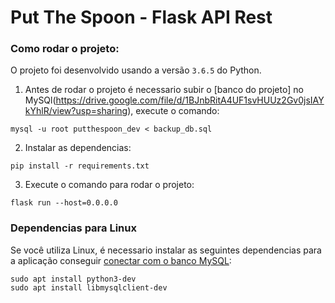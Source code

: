 # Put The Spoon - Flask API Rest

### Como rodar o projeto:

O projeto foi desenvolvido usando a versão `3.6.5` do Python.

1. Antes de rodar o projeto é necessario subir o [banco do projeto] no MySQl(https://drive.google.com/file/d/1BJnbRitA4UF1svHUUz2Gv0jsIAYkYhlR/view?usp=sharing), execute o comando:

```
mysql -u root putthespoon_dev < backup_db.sql
```

2. Instalar as dependencias:

```
pip install -r requirements.txt
```

3. Execute o comando para rodar o projeto:

```
flask run --host=0.0.0.0
```

### Dependencias para Linux

Se você utiliza Linux, é necessario instalar as seguintes dependencias para a aplicação conseguir [conectar com o banco MySQL](https://stackoverflow.com/a/23978968):

```
sudo apt install python3-dev
sudo apt install libmysqlclient-dev
```
